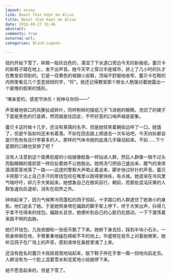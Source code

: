 ```yaml
---
layout: essay
link: Beast that Kept me Alive
title: Beast that Kept me Alive
date: 2018-09-27 15:46
abstract:
comments: true
external-url:
categories: Black-Lagoon

---
```


纽约开始下雪了，碎屑一般灰白色的，濡湿了下水道口旁边今天的新报纸。蕾贝卡的新鞋子踏在地上，发不出声音。她今天早上穿过半座城市，排上了几小时的队才在教堂前领到的。它是一双黄色的坡跟小皮鞋，顶端不舒服地收窄，蕾贝卡在鞋的内侧里看见几个歪歪扭扭的字，“珍”。她还记得教堂那个胖女人勉强对着她露出一个疲倦的假笑的情形。<br>

“噢亲爱的，感恩节快乐！祝神与你同——”<br>

声音被地铁口的风撕扯成碎片，同样粉碎的报纸几乎飞进她的眼睛。洗旧了的裙子下面是黑色的打底裤，然而越是往回走，不怀好意的口哨声越是密集。<br>

蕾贝卡这时候十几岁，还没有莱薇的名字。但是她轻笑着朝街边啐了一口。她饿了，但是午饭如何还未有着落。不如在回去路上顺道去一次车站吧，今天四处都会是行色匆匆且行李甚多的人，那样的气味令她的血液几乎躁动起来。不如……下个星期的口粮也安排了吧？<br>

没有人注意到这个面黄肌瘦的小姑娘像鲶鱼一样钻进人群，然后人群像一锅干过头而黏糊糊的蛋奶浆一样拉扯着她不让她脱出。她用汤勺把自己盛出来，腥气的液体滴滴答答地落了一路——巡逻的警察大声喝止着追来，脚步快过秒针的声音。蕾贝卡把那个沾上自己手汗的厚钱包咬在嘴里以跑得更快些，有点咸。她逐渐在冷风里气喘吁吁，却几乎大笑起来。她想象自己在御风前行，朝前，而那些混沌灰黄的人群急速向后退却，消失在视界之外。<br>

钟响起来了，因为气候寒冷而蓬松的鸽子惊起，十字路口的人群遮住了她渺小的身影。他们追丢了她。于是她侧身倚在偏路的脚手架上停下，终于大笑出声，抖得几乎拿不住得来的钱包。偏路长且空，她便听到自己的心脏仍在跳动，一下下激荡着来路不明的血脉。<br>

她打开钱包，几张收据和一张纸币飘了下来。她俯下身去捡，踩到半块小石头，一侧身摔倒在地，手臂重重地磕在崎岖不平的地上。华盛顿在纸币上对着她微笑，她听见鸽子在广场上的声音，感到液体在鼻腔里涌了上来。<br>

还没有姓名的蕾贝卡摇摇晃晃地站起来，脱下鞋子拎在手里一瘸一拐地向前走去。人群没有为一个脸上混着雪水和泥浆地小姑娘停下来。<br>

她不愿意起来的，但是下雪了。<br>
